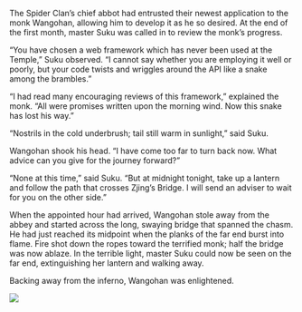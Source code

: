 The Spider Clan’s chief abbot had entrusted their newest
application to the monk Wangohan, allowing him to
develop it as he so desired.  At the end of the first month,
master Suku was called in to review the monk’s progress.

“You have chosen a web framework which has never been used
at the Temple,” Suku observed.  “I cannot say whether you
are employing it well or poorly, but your code twists and
wriggles around the API like a snake among the brambles.”

“I had read many encouraging reviews of this
framework,” explained the monk.  “All were promises written
upon the morning wind.  Now this snake has lost
his way.”

“Nostrils in the cold underbrush; tail still warm in
sunlight,” said Suku.

Wangohan shook his head.  “I have come too far to
turn back now.  What advice can you give for the journey
forward?”

“None at this time,” said Suku.  “But at midnight tonight,
take up a lantern and follow the path that crosses
Zjing’s Bridge.  I will send an adviser to wait for you on
the other side.”

When the appointed hour had arrived, Wangohan stole away
from the abbey and started across the long, swaying bridge
that spanned the chasm.  He had just reached its
midpoint when the planks of the far end burst into flame.
Fire shot down the ropes toward the terrified monk; half the
bridge was now ablaze.  In the terrible light, master Suku
could now be seen on the far end, extinguishing her lantern
and walking away.

Backing away from the inferno, Wangohan was enlightened.

![](/pages/case-88/lantern.jpg)

